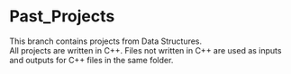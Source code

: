 # Past_Projects
This branch contains projects from Data Structures.\
All projects are written in C++. Files not written in C++ are used as inputs and outputs for C++ files in the same folder.

